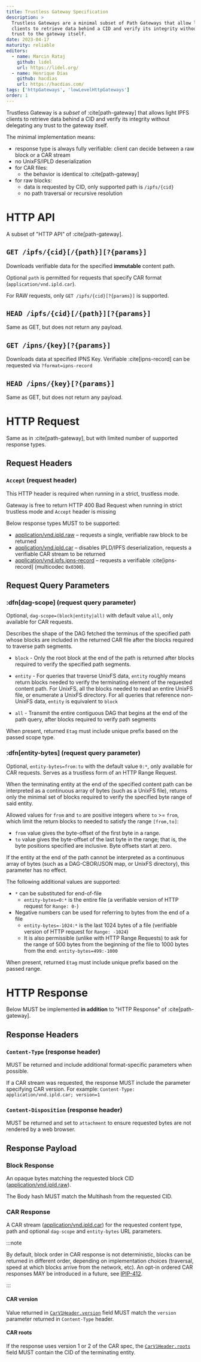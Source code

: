 ```yaml
---
title: Trustless Gateway Specification
description: >
  Trustless Gateways are a minimal subset of Path Gateways that allow light IPFS
  clients to retrieve data behind a CID and verify its integrity without delegating any
  trust to the gateway itself.
date: 2023-04-17
maturity: reliable
editors:
  - name: Marcin Rataj
    github: lidel
    url: https://lidel.org/
  - name: Henrique Dias
    github: hacdias
    url: https://hacdias.com/
tags: ['httpGateways', 'lowLevelHttpGateways']
order: 1
---
```


Trustless Gateway is a _subset_ of :cite[path-gateway]
that allows light IPFS clients to retrieve data behind a CID and verify its
integrity without delegating any trust to the gateway itself.

The minimal implementation means:

- response type is always fully verifiable: client can decide between a raw block or a CAR stream
- no UnixFS/IPLD deserialization
- for CAR files:
  - the behavior is identical to :cite[path-gateway]
- for raw blocks:
  - data is requested by CID, only supported path is `/ipfs/{cid}`
  - no path traversal or recursive resolution

# HTTP API

A subset of "HTTP API" of :cite[path-gateway].

## `GET /ipfs/{cid}[/{path}][?{params}]`

Downloads verifiable data for the specified **immutable** content path.

Optional `path` is permitted for requests that specify CAR format (`application/vnd.ipld.car`).

For RAW requests, only `GET /ipfs/{cid}[?{params}]` is supported.

## `HEAD /ipfs/{cid}[/{path}][?{params}]`

Same as GET, but does not return any payload.

## `GET /ipns/{key}[?{params}]`

Downloads data at specified IPNS Key. Verifiable :cite[ipns-record] can be requested via `?format=ipns-record`

## `HEAD /ipns/{key}[?{params}]`

Same as GET, but does not return any payload.

# HTTP Request

Same as in :cite[path-gateway], but with limited number of supported response types.

## Request Headers

### `Accept` (request header)

This HTTP header is required when running in a strict, trustless mode.

Gateway is free to return HTTP 400 Bad Request when running in strict trustless
mode and  `Accept` header is missing

Below response types MUST to be supported:

- [application/vnd.ipld.raw](https://www.iana.org/assignments/media-types/application/vnd.ipld.raw) – requests a single, verifiable raw block to be returned
- [application/vnd.ipld.car](https://www.iana.org/assignments/media-types/application/vnd.ipld.car) – disables IPLD/IPFS deserialization, requests a verifiable CAR stream to be returned
- [application/vnd.ipfs.ipns-record](https://www.iana.org/assignments/media-types/application/vnd.ipfs.ipns-record) – requests a verifiable :cite[ipns-record] (multicodec `0x0300`).

## Request Query Parameters

### :dfn[dag-scope] (request query parameter)

Optional, `dag-scope=(block|entity|all)` with default value `all`, only available for CAR requests.

Describes the shape of the DAG fetched the terminus of the specified path whose blocks
are included in the returned CAR file after the blocks required to traverse
path segments.

- `block` - Only the root block at the end of the path is returned after blocks
  required to verify the specified path segments.

- `entity` - For queries that traverse UnixFS data, `entity` roughly means return
  blocks needed to verify the terminating element of the requested content path.
  For UnixFS, all the blocks needed to read an entire UnixFS file, or enumerate a UnixFS directory.
  For all queries that reference non-UnixFS data, `entity` is equivalent to `block`

- `all` - Transmit the entire contiguous DAG that begins at the end of the path
  query, after blocks required to verify path segments

When present, returned `Etag` must include unique prefix based on the passed scope type.

### :dfn[entity-bytes] (request query parameter)

Optional, `entity-bytes=from:to` with the default value `0:*`, only available for CAR requests.
Serves as a trustless form of an HTTP Range Request.

When the terminating entity at the end of the specified content path can be
interpreted as a continuous array of bytes (such as a UnixFS file), returns
only the minimal set of blocks required to verify the specified byte range of
said entity.

Allowed values for `from` and `to` are positive integers where `to` >= `from`, which
limit the return blocks to needed to satisfy the range `[from,to]`:

- `from` value gives the byte-offset of the first byte in a range.
- `to` value gives the byte-offset of the last byte in the range; that is,
the byte positions specified are inclusive.  Byte offsets start at zero.

If the entity at the end of the path cannot be interpreted as a continuous
array of bytes (such as a DAG-CBOR/JSON map, or UnixFS directory), this
parameter has no effect.

The following additional values are supported:

- `*` can be substituted for end-of-file
  - `entity-bytes=0:*` is the entire file (a verifiable version of HTTP request for `Range: 0-`)
- Negative numbers can be used for referring to bytes from the end of a file
  - `entity-bytes=-1024:*` is the last 1024 bytes of a file
    (verifiable version of HTTP request for `Range: -1024`)
  - It is also permissible (unlike with HTTP Range Requests) to ask for the
    range of 500 bytes from the beginning of the file to 1000 bytes from the
    end: `entity-bytes=499:-1000`

When present, returned `Etag` must include unique prefix based on the passed range.

# HTTP Response

Below MUST be implemented **in addition** to "HTTP Response" of :cite[path-gateway].

## Response Headers

### `Content-Type` (response header)

MUST be returned and include additional format-specific parameters when possible.

If a CAR stream was requested, the response MUST include the parameter specifying CAR version.
For example: `Content-Type: application/vnd.ipld.car; version=1`

### `Content-Disposition` (response header)

MUST be returned and set to `attachment` to ensure requested bytes are not rendered by a web browser.

## Response Payload

### Block Response

An opaque bytes matching the requested block CID
([application/vnd.ipld.raw](https://www.iana.org/assignments/media-types/application/vnd.ipld.raw)).

The Body hash MUST match the Multihash from the requested CID.

### CAR Response

A CAR stream
([application/vnd.ipld.car](https://www.iana.org/assignments/media-types/application/vnd.ipld.car))
for the requested content type,  path and optional `dag-scope` and `entity-bytes` URL parameters.

:::note

By default, block order in CAR response is not deterministic, blocks can
be returned in different order, depending on implementation choices (traversal,
speed at which blocks arrive from the network, etc). An opt-in ordered CAR
responses MAY be introduced in a future, see [IPIP-412](https://github.com/ipfs/specs/pull/412).

:::

#### CAR version

Value returned in
[`CarV1Header.version`](https://ipld.io/specs/transport/car/carv1/#header)
field MUST match the `version` parameter returned in `Content-Type` header.

#### CAR roots

If the response uses version 1 or 2 of the CAR spec, the
[`CarV1Header.roots`](https://ipld.io/specs/transport/car/carv1/#header) field
MUST contain the CID of the terminating entity.

